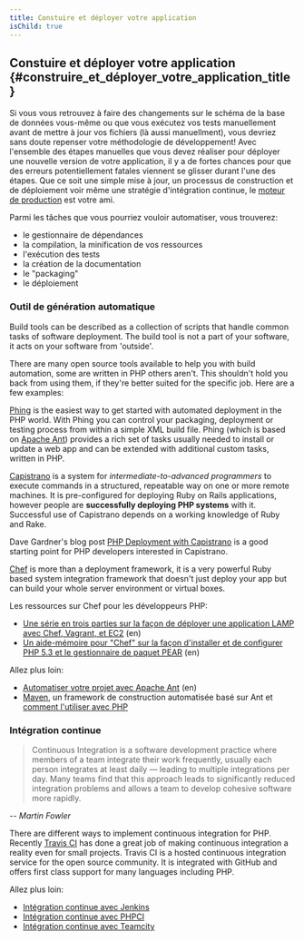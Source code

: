 ```yaml
---
title: Constuire et déployer votre application
isChild: true
---
```


## Constuire et déployer votre application {#construire_et_déployer_votre_application_title}

Si vous vous retrouvez à faire des changements sur le schéma de la base de données vous-même ou que vous exécutez vos 
tests manuellement avant de mettre à jour vos fichiers (là aussi manuellment), vous devriez sans doute repenser votre 
méthodologie de développement! Avec l'ensemble des étapes manuelles que vous devez réaliser pour déployer une 
nouvelle version de votre application, il y a de fortes chances pour que des erreurs potentiellement fatales viennent 
se glisser durant l'une des étapes. Que ce soit une simple mise à jour, un processus de construction et de déploiement 
voir même une stratégie d'intégration continue, le [moteur de production](http://fr.wikipedia.org/wiki/Moteur_de_production) 
 est votre ami.

Parmi les tâches que vous pourriez vouloir automatiser, vous trouverez:

* le gestionnaire de dépendances
* la compilation, la minification de vos ressources
* l'exécution des tests
* la création de la documentation
* le "packaging"
* le déploiement


### Outil de génération automatique

Build tools can be described as a collection of scripts that handle common tasks of software deployment. The build 
tool is not a part of your software, it acts on your software from 'outside'.

There are many open source tools available to help you with build automation, some are written in PHP others aren't. 
This shouldn't hold you back from using them, if they're better suited for the specific job. Here are a few examples:

[Phing](http://www.phing.info/) is the easiest way to get started with automated deployment in the PHP world. With 
Phing you can control your packaging, deployment or testing process from within a simple XML build file. Phing (which 
is based on [Apache Ant](http://ant.apache.org/)) provides a rich set of tasks usually needed to install or update a 
web app and can be extended with additional custom tasks, written in PHP.

[Capistrano](https://github.com/capistrano/capistrano/wiki) is a system for *intermediate-to-advanced programmers* to 
execute commands in a structured, repeatable way on one or more remote machines. It is pre-configured for deploying 
Ruby on Rails applications, however people are **successfully deploying PHP systems** with it. Successful use of 
Capistrano depends on a working knowledge of Ruby and Rake.

Dave Gardner's blog post [PHP Deployment with Capistrano](http://www.davegardner.me.uk/blog/2012/02/13/php-deployment-with-capistrano/) 
is a good starting point for PHP developers interested in Capistrano.

[Chef](http://www.opscode.com/chef/) is more than a deployment framework, it is a very powerful Ruby based system 
integration framework that doesn't just deploy your app but can build your whole server environment or virtual boxes.

Les ressources sur Chef pour les développeurs PHP:

* [Une série en trois parties sur la façon de déployer une application LAMP avec Chef, Vagrant, et EC2](http://www.jasongrimes.org/2012/06/managing-lamp-environments-with-chef-vagrant-and-ec2-1-of-3/) (en)
* [Un aide-mémoire pour "Chef" sur la façon d'installer et de configurer PHP 5.3 et le gestionnaire de paquet PEAR](https://github.com/opscode-cookbooks/php) (en)

Allez plus loin:

* [Automatiser votre projet avec Apache Ant](http://net.tutsplus.com/tutorials/other/automate-your-projects-with-apache-ant/) (en)
* [Maven](http://maven.apache.org/), un framework de construction automatisée basé sur Ant et [comment l'utiliser avec PHP](http://www.php-maven.org/)

### Intégration continue

> Continuous Integration is a software development practice where members of a team integrate their work frequently, 
> usually each person integrates at least daily — leading to multiple integrations per day. Many teams find that this 
> approach leads to significantly reduced integration problems and allows a team to develop cohesive software more 
> rapidly.

*-- Martin Fowler*

There are different ways to implement continuous integration for PHP. Recently [Travis CI](https://travis-ci.org/) has 
done a great job of making continuous integration a reality even for small projects. Travis CI is a hosted continuous 
integration service for the open source community. It is integrated with GitHub and offers first class support for many 
languages including PHP.

Allez plus loin:

* [Intégration continue avec Jenkins](http://jenkins-ci.org/)
* [Intégration continue avec PHPCI](http://www.phptesting.org/)
* [Intégration continue avec Teamcity](http://www.jetbrains.com/teamcity/)
